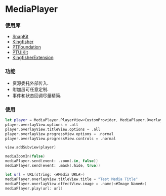 # MediaPlayer
### 使用库
* [SnapKit](https://github.com/SnapKit/SnapKit.git)
* [Kingfisher](https://github.com/SoalHuang/Kingfisher.git)
* [PTFoundation](https://github.com/SoalHuang/SDFoundation.git)
* [PTUIKit](https://github.com/SoalHuang/SDUIKit.git)
* [KingfisherExtension](https://github.com/SoalHuang/KingfisherExtension.git)

### 功能
* 资源委托外部传入.
* 附加层可任意定制.
* 事件和状态回调尽量精简.

### 使用
```swift
let player = MediaPlayer.PlayerView<CustomProvider, MediaPlayer.OverlayView>(delegate: self)
player.overlayView.options = .all
player.overlayView.titleView.options = .all
player.overlayView.progressView.options = .normal
player.overlayView.progressView.controls = .normal

view.addSubview(player)

mediaZoomIn(false)
mediaPlayer.send(event: .zoom(.in, false))
mediaPlayer.send(event: .mask(.hide, true))

let url = URL(string: <#Media URL#>)
mediaPlayer.overlayView.titleView.title = "Test Media Title"
mediaPlayer.overlayView.effectView.image = .name(<#Image Name#>)
mediaPlayer.play(url: url)
        
```
